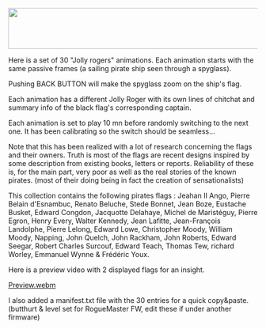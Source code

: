 <p align="center">
<img width="830" height="83" src="https://user-images.githubusercontent.com/110337784/194729784-5777e39f-93e4-4fd1-8bee-312ff49a4825.jpg">
</p>

Here is a set of 30 "Jolly rogers" animations. Each animation starts with the same passive frames (a sailing pirate ship seen through a spyglass).

Pushing BACK BUTTON will make the spyglass zoom on the ship's flag.

Each animation has a different Jolly Roger with its own lines of chitchat and summary info of the black flag's corresponding captain.

Each animation is set to play 10 mn before randomly switching to the next one. It has been calibrating so the switch should be seamless... 

Note that this has been realized with a lot of research concerning the flags and their owners. Truth is most of the flags are recent designs inspired by some description from existing books, letters or reports. Reliability of these is, for the main part, very poor as well as the real stories of the known pirates. (most of their doing being in fact the creation of sensationalists)

This collection contains the following pirates flags :
Jeahan II Ango, Pierre Belain d'Esnambuc, Renato Beluche, Stede Bonnet, Jean Boze, Eustache Busket, Edward Congdon, Jacquotte Delahaye, Michel de Maristéguy, Pierre Egron, Henry Every, Walter Kennedy, Jean Lafitte, Jean-François Landolphe, Pierre Lelong, Edward Lowe, Christopher Moody, William Moody, Napping, John Quelch, John Rackham, John Roberts, Edward Seegar, Robert Charles Surcouf, Edward Teach, Thomas Tew, richard Worley, Emmanuel Wynne & Frédéric Youx.

Here is a preview video with 2 displayed flags for an insight.

[Preview.webm](https://user-images.githubusercontent.com/110337784/193911601-fdb9bc3a-c2b1-4d6e-b7a5-bf083d0e4633.webm)

I also added a manifest.txt file with the 30 entries for a quick copy&paste. (butthurt & level set for RogueMaster FW, edit these if under another firmware)
